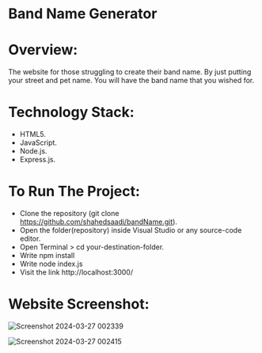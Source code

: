 # Band Name Generator
# Overview:
The website for those struggling to create their band name. By just putting your street and pet name. You will have the band name that you wished for.

# Technology Stack:
- HTML5.
- JavaScript.
- Node.js.
- Express.js.

# To Run The Project:
- Clone the repository (git clone https://github.com/shahedsaadi/bandName.git).
- Open the folder(repository) inside Visual Studio or any source-code editor.
- Open Terminal > cd your-destination-folder.
- Write npm install
- Write node index.js
- Visit the link http://localhost:3000/

# Website Screenshot:


![Screenshot 2024-03-27 002339](https://github.com/shahedsaadi/bandName/assets/108287237/252f95d4-962d-4125-b34b-231f67bb5eba)


![Screenshot 2024-03-27 002415](https://github.com/shahedsaadi/bandName/assets/108287237/7c442acf-d00c-4fcc-a08b-077853c14b52)
